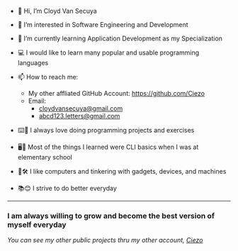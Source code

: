 - 👋 Hi, I’m Cloyd Van Secuya
- 👀 I’m interested in Software Engineering and Development 
- 🌱 I’m currently learning Application Development as my Specialization 
- 💻 I would like to learn many popular and usable programming languages 
- 📫 How to reach me: 
  - My other affliated GitHub Account: https://github.com/Ciezo
  - Email:
    - cloydvansecuya@gmail.com
    - abcd123.letters@gmail.com
- ⌨️🧮 I always love doing programming projects and exercises
- 🖥️🔋 Most of the things I learned were CLI basics when I was at elementary school

- 🔌🛠️ I like computers and tinkering with gadgets, devices, and machines
- 📚😊 I strive to do better everyday

<hr> 

<h3><b>I am always willing to grow and become the best version of myself everyday</b></h3> 
<p><i>You can see my other public projects thru my other account, <a href="https://github.com/Ciezo">Ciezo</a>

<!---
cloydsecuya/cloydsecuya is a ✨ special ✨ repository because its `README.md` (this file) appears on your GitHub profile.
You can click the Preview link to take a look at your changes.
--->
